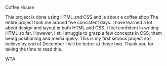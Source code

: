 Coffee House

This project is done using HTML and CSS and is about a coffee shop
The entire project took me around five consistent days. 
I have learned a lot about design and layout in both HTML and CSS.
I feel confident in writing HTML so far.
However, I still struggle to grasp a few concepts in CSS, them being positioning and media query. This is my first serious project so I believe by end of December I will be better at those two.
Thank you for taking the time to read this.

WTA
